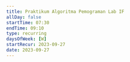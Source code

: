 ```yaml
---
title: Praktikum Algoritma Pemograman Lab IF
allDay: false
startTime: 07:30
endTime: 09:10
type: recurring
daysOfWeek: [W]
startRecur: 2023-09-27
date: 2023-09-27
---
```

